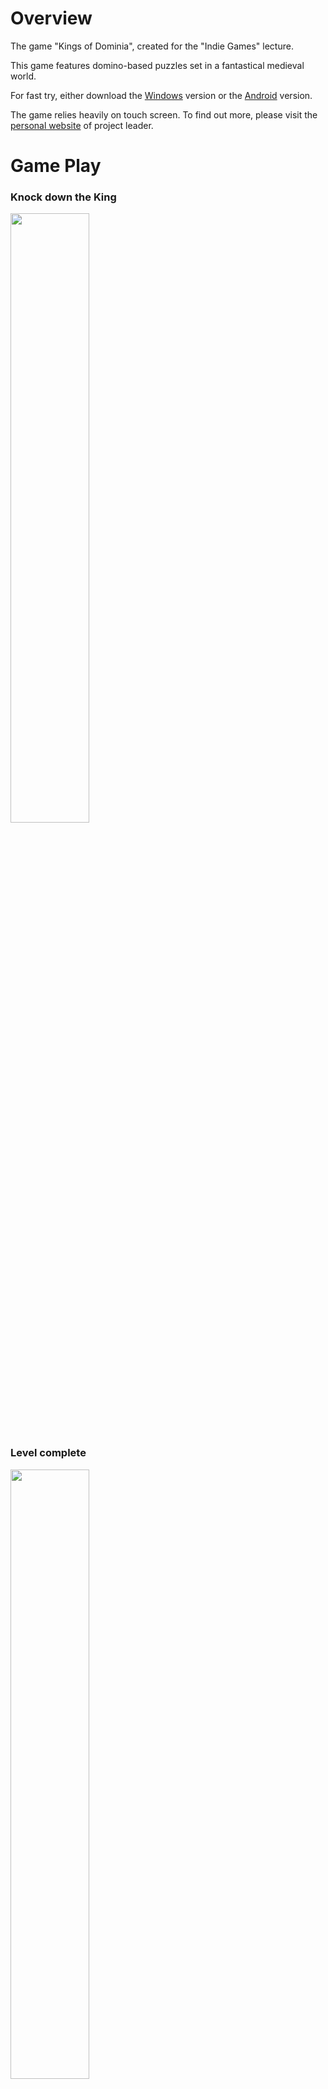 # Overview
The game "Kings of Dominia", created for the "Indie Games" lecture.

This game features domino-based puzzles set in a fantastical medieval world. 

For fast try, either download the [Windows](https://alexanderepple.de/wp-content/uploads/2020/04/Windows.zip) version or the [Android](https://alexanderepple.de/wp-content/uploads/2020/04/Android.zip) version. 

The game relies heavily on touch screen. To find out more, please visit the [personal website](https://alexanderepple.de/portfolio/kings-of-dominia/) of project leader.

# Game Play

### Knock down the King
<img src="https://user-images.githubusercontent.com/34072813/150656674-f44be52a-3049-4a81-89ce-4c07fdfea259.PNG" width=50% height=50%>


### Level complete
<img src="https://user-images.githubusercontent.com/34072813/150656810-da3e8283-a2af-45f2-a70b-3e501fa6e271.PNG" width=50% height=50%>


### Draw a line, along which dominoes are placed
<img src="https://user-images.githubusercontent.com/34072813/150656839-f9da6f0e-d027-44fa-8504-8c2329c3118e.PNG" width=50% height=50%>


### Drawing finished
<img src="https://user-images.githubusercontent.com/34072813/150656849-f07699d0-6cfb-4da6-900c-086126a2a96f.PNG" width=50% height=50%>


### Upgrade dominoes
<img src="https://user-images.githubusercontent.com/34072813/150656854-5256a913-d4e0-47b8-b7dd-3697e7f61ae7.PNG" width=50% height=50%>


### Fire the cannon
<img src="https://user-images.githubusercontent.com/34072813/150656860-95d371cc-d8f5-44be-bdac-7aef0043b09c.PNG" width=50% height=50%>


### UI overview
<img src="https://user-images.githubusercontent.com/34072813/150656868-80855f33-7045-4a8d-9352-16098309a4d6.PNG" width=50% height=50%>



# Trailer
[<img src="https://img.youtube.com/vi/cMFjXeLQtOw/maxresdefault.jpg" width="60%">](https://youtu.be/cMFjXeLQtOw)
